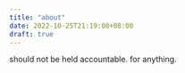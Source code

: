 ```yaml
---
title: "about"
date: 2022-10-25T21:19:08+08:00
draft: true
---
```


should not be held accountable. for anything.